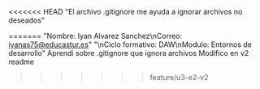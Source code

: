 <<<<<<< HEAD
"El archivo .gitignore me ayuda a ignorar archivos no deseados"

=======
"Nombre: Iyan Alvarez Sanchez\nCorreo: iyanas75@educastur.es" 
"\nCiclo formativo: DAW\nModulo: Entornos de desarrollo" 
Aprendi sobre .gitignore que ignora archivos 
Modifico en v2 readme 
>>>>>>> feature/u3-e2-v2
